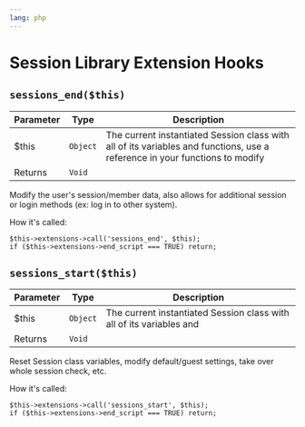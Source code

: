 ```yaml
---
lang: php
---
```


<!--
    This source file is part of the open source project
    ExpressionEngine User Guide (https://github.com/ExpressionEngine/ExpressionEngine-User-Guide)

    @link      https://expressionengine.com/
    @copyright Copyright (c) 2003-2020, Packet Tide, LLC (https://packettide.com)
    @license   https://expressionengine.com/license Licensed under Apache License, Version 2.0
-->

# Session Library Extension Hooks

## `sessions_end($this)`

| Parameter | Type     | Description                                                                                                                 |
| --------- | -------- | --------------------------------------------------------------------------------------------------------------------------- |
| \$this    | `Object` | The current instantiated Session class with all of its variables and functions, use a reference in your functions to modify |
| Returns   | `Void`   |                                                                                                                             |

Modify the user's session/member data, also allows for additional session or login methods (ex: log in to other system).

How it's called:

    $this->extensions->call('sessions_end', $this);
    if ($this->extensions->end_script === TRUE) return;

## `sessions_start($this)`

| Parameter | Type     | Description                                                          |
| --------- | -------- | -------------------------------------------------------------------- |
| \$this    | `Object` | The current instantiated Session class with all of its variables and |
| Returns   | `Void`   |                                                                      |

Reset Session class variables, modify default/guest settings, take over whole session check, etc.

How it's called:

    $this->extensions->call('sessions_start', $this);
    if ($this->extensions->end_script === TRUE) return;
